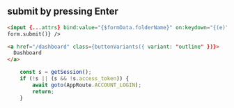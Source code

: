 ## submit by pressing Enter

```html
<input {...attrs} bind:value="{$formData.folderName}" on:keydown="{(e)" ="" /> e.key === 'Enter' &&
form.submit()} />
```

```html
<a href="/dashboard" class={buttonVariants({ variant: "outline" })}>
  Dashboard
</a>
```
```javascript
	const s = getSession();
	if (!s || (s && !s.access_token)) {
		await goto(AppRoute.ACCOUNT_LOGIN);
		return;
	}
```
